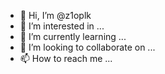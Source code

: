 - 👋 Hi, I’m @z1oplk
- 👀 I’m interested in ...
- 🌱 I’m currently learning ...
- 💞️ I’m looking to collaborate on ...
- 📫 How to reach me ...

<!---
z1oplk/z1oplk is a ✨ special ✨ repository because its `README.md` (this file) appears on your GitHub profile.
You can click the Preview link to take a look at your changes.
--->
